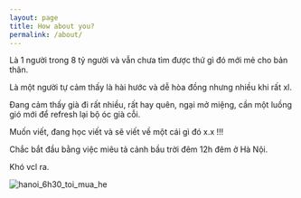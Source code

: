 ```yaml
---
layout: page
title: How about you?
permalink: /about/
---
```


Là 1 người trong 8 tỷ người và vẫn chưa tìm được thứ gì đó mới mẻ cho bản thân. 

Là một người tự cảm thấy là hài hước và dễ hòa đồng nhưng nhiều khi rất xl.

Đang cảm thấy già đi rất nhiều, rất hay quên, ngại mở miệng, cần một luồng gió mới để refresh lại bộ óc già cỗi.

Muốn viết, đang học viết và sẽ viết về một cái gì đó x.x !!!

Chắc bắt đầu bằng việc miêu tả cảnh bầu trời đêm 12h đêm ở Hà Nội.

Khó vcl ra.

![hanoi_6h30_toi_mua_he](/personal-note/assets/img/IMG_20210817_183537.jpg "Hà Nội mùa hè 2021 6h30 tối")





